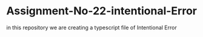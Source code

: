 # Assignment-No-22-intentional-Error
in this repository we are creating a typescript file of Intentional Error
